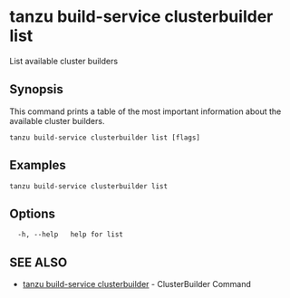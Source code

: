 # tanzu build-service clusterbuilder list

List available cluster builders

## Synopsis

This command prints a table of the most important information about the available cluster builders.

```console
tanzu build-service clusterbuilder list [flags]
```

## Examples

```console
tanzu build-service clusterbuilder list
```

## Options

```console
  -h, --help   help for list
```

## SEE ALSO

* [tanzu build-service clusterbuilder](tanzu_build-service_clusterbuilder.md)	 - ClusterBuilder Command